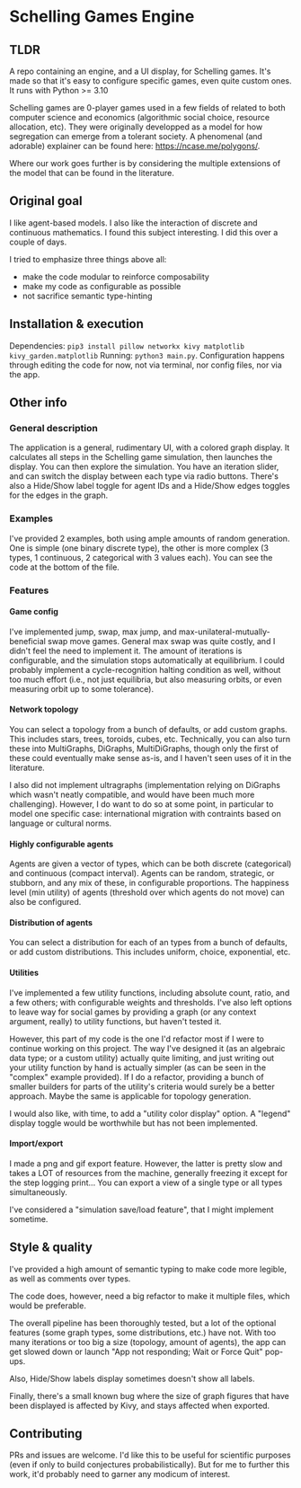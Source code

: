 # Schelling Games Engine

## TLDR

A repo containing an engine, and a UI display, for Schelling games. It's made so that it's easy to configure specific games, even quite custom ones. It runs with Python >= 3.10

Schelling games are 0-player games used in a few fields of related to both computer science and economics (algorithmic social choice, resource allocation, etc). They were originally developped as a model for how segregation can emerge from a tolerant society. A phenomenal (and adorable) explainer can be found here: https://ncase.me/polygons/.

Where our work goes further is by considering the multiple extensions of the model that can be found in the literature.

## Original goal

I like agent-based models. I also like the interaction of discrete and continuous mathematics. I found this subject interesting. I did this over a couple of days.

I tried to emphasize three things above all:
- make the code modular to reinforce composability
- make my code as configurable as possible
- not sacrifice semantic type-hinting

## Installation & execution

Dependencies: `pip3 install pillow networkx kivy matplotlib kivy_garden.matplotlib`
Running: `python3 main.py`.
Configuration happens through editing the code for now, not via terminal, nor config files, nor via the app.

## Other info

### General description

The application is a general, rudimentary UI, with a colored graph display. It calculates all steps in the Schelling game simulation, then launches the display. You can then explore the simulation. You have an iteration slider, and can switch the display between each type via radio buttons. There's also a Hide/Show label toggle for agent IDs and a Hide/Show edges toggles for the edges in the graph. 

### Examples

I've provided 2 examples, both using ample amounts of random generation. One is simple (one binary discrete type), the other is more complex (3 types, 1 continuous, 2 categorical with 3 values each). You can see the code at the bottom of the file.

### Features

#### Game config

I've implemented jump, swap, max jump, and max-unilateral-mutually-beneficial swap move games. General max swap was quite costly, and I didn't feel the need to implement it. The amount of iterations is configurable, and the simulation stops automatically at equilibrium. I could probably implement a cycle-recognition halting condition as well, without too much effort (i.e., not just equilibria, but also measuring orbits, or even measuring orbit up to some tolerance).

#### Network topology

You can select a topology from a bunch of defaults, or add custom graphs. This includes stars, trees, toroids, cubes, etc. Technically, you can also turn these into MultiGraphs, DiGraphs, MultiDiGraphs, though only the first of these could eventually make sense as-is, and I haven't seen uses of it in the literature.

I also did not implement ultragraphs (implementation relying on DiGraphs which wasn't neatly compatible, and would have been much more challenging). However, I do want to do so at some point, in particular to model one specific case: international migration with contraints based on language or cultural norms.

#### Highly configurable agents

Agents are given a vector of types, which can be both discrete (categorical) and continuous (compact interval). Agents can be random, strategic, or stubborn, and any mix of these, in configurable proportions. The happiness level (min utility) of agents (threshold over which agents do not move) can also be configured.

#### Distribution of agents

You can select a distribution for each of an types from a bunch of defaults, or add custom distributions. This includes uniform, choice, exponential, etc.

#### Utilities

I've implemented a few utility functions, including absolute count, ratio, and a few others; with configurable weights and thresholds. I've also left options to leave way for social games by providing a graph (or any context argument, really) to utility functions, but haven't tested it.

However, this part of my code is the one I'd refactor most if I were to continue working on this project. The way I've designed it (as an algebraic data type; or a custom utility) actually quite limiting, and just writing out your utility function by hand is actually simpler (as can be seen in the "complex" example provided). If I do a refactor, providing a bunch of smaller builders for parts of the utility's criteria would surely be a better approach. Maybe the same is applicable for topology generation.

I would also like, with time, to add a "utility color display" option. A "legend" display toggle would be worthwhile but has not been implemented.

#### Import/export

I made a png and gif export feature. However, the latter is pretty slow and takes a LOT of resources from the machine, generally freezing it except for the step logging print... You can export a view of a single type or all types simultaneously.

I've considered a "simulation save/load feature", that I might implement sometime.

## Style & quality

I've provided a high amount of semantic typing to make code more legible, as well as comments over types.

The code does, however, need a big refactor to make it multiple files, which would be preferable.

The overall pipeline has been thoroughly tested, but a lot of the optional features (some graph types, some distributions, etc.) have not. With too many iterations or too big a size (topology, amount of agents), the app can get slowed down or launch "App not responding; Wait or Force Quit" pop-ups.

Also, Hide/Show labels display sometimes doesn't show all labels.

Finally, there's a small known bug where the size of graph figures that have been displayed is affected by Kivy, and stays affected when exported.


## Contributing

PRs and issues are welcome. I'd like this to be useful for scientific purposes (even if only to build conjectures probabilistically). But for me to further this work, it'd probably need to garner any modicum of interest.
